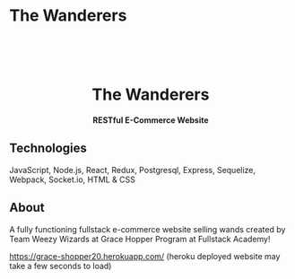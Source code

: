 # The Wanderers



<h1 align="center">
<br align="center">
 <br>
  The Wanderers
  <br>
</h1>

<h4 align="center">RESTful E-Commerce Website </h4>


## Technologies
JavaScript, Node.js, React, Redux, Postgresql, Express, Sequelize, Webpack, Socket.io, HTML & CSS

## About
A fully functioning fullstack e-commerce website selling wands created by Team Weezy Wizards at Grace Hopper Program at Fullstack Academy!

https://grace-shopper20.herokuapp.com/
(heroku deployed website may take a few seconds to load)
